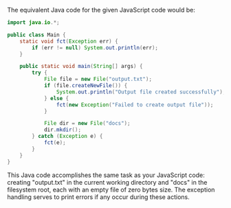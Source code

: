 The equivalent Java code for the given JavaScript code would be: 

```java
import java.io.*;

public class Main {
    static void fct(Exception err) {
        if (err != null) System.out.println(err);
    }

    public static void main(String[] args) {
        try {
            File file = new File("output.txt");
            if (file.createNewFile()) {
                System.out.println("Output file created successfully");
            } else {
                fct(new Exception("Failed to create output file"));
            } 

            File dir = new File("docs");
            dir.mkdir();
        } catch (Exception e) {
            fct(e);
        }
    }
}
```

This Java code accomplishes the same task as your JavaScript code: creating "output.txt" in the current working directory and "docs" in the filesystem root, each with an empty file of zero bytes size. The exception handling serves to print errors if any occur during these actions.
